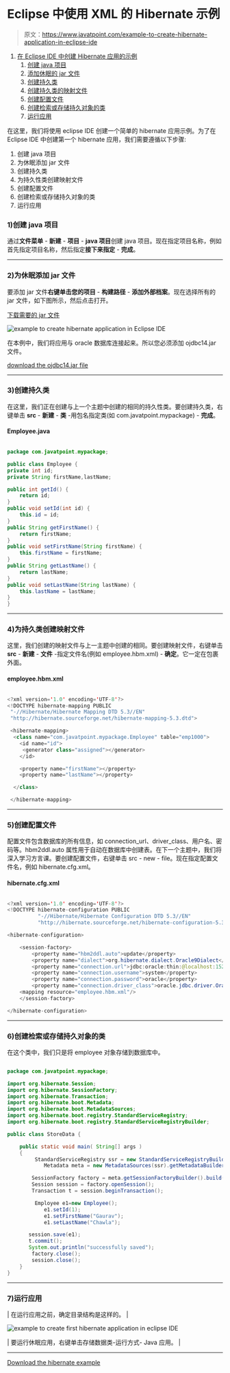 # Eclipse 中使用 XML 的 Hibernate 示例

> 原文：<https://www.javatpoint.com/example-to-create-hibernate-application-in-eclipse-ide>

1.  [在 Eclipse IDE 中创建 Hibernate 应用的示例](#)
    1.  [创建 java 项目](#step1)
    2.  [添加休眠的 jar 文件](#step2)
    3.  [创建持久类](#step3)
    4.  [创建持久类的映射文件](#step4)
    5.  [创建配置文件](#step5)
    6.  [创建检索或存储持久对象的类](#step6)
    7.  [运行应用](#step7)

在这里，我们将使用 eclipse IDE 创建一个简单的 hibernate 应用示例。为了在 Eclipse IDE 中创建第一个 hibernate 应用，我们需要遵循以下步骤:

1.  创建 java 项目
2.  为休眠添加 jar 文件
3.  创建持久类
4.  为持久性类创建映射文件
5.  创建配置文件
6.  创建检索或存储持久对象的类
7.  运行应用

### 1)创建 java 项目

通过**文件菜单** - **新建** - **项目** - **java 项目**创建 java 项目。现在指定项目名称，例如首先指定项目名称，然后指定**接下来指定** - **完成**。

* * *

### 2)为休眠添加 jar 文件

要添加 jar 文件**右键单击您的项目** - **构建路径** - **添加外部档案**。现在选择所有的 jar 文件，如下图所示，然后点击打开。

[下载需要的 jar 文件](src/hb/hibernatejar.zip)

![example to create hibernate application in Eclipse IDE](../img/e0dcc5b07d43163ea3c4ef8792d4cb38.png)

在本例中，我们将应用与 oracle 数据库连接起来。所以您必须添加 ojdbc14.jar 文件。

[download the ojdbc14.jar file](src/jdbc/ojdbc14.jar)

* * *

### 3)创建持久类

在这里，我们正在创建与上一个主题中创建的相同的持久性类。要创建持久类，右键单击 **src** - **新建** - **类** -用包名指定类(如 com.javatpoint.mypackage) - **完成**。

#### Employee.java

```java

package com.javatpoint.mypackage;

public class Employee {
private int id;
private String firstName,lastName;

public int getId() {
	return id;
}
public void setId(int id) {
	this.id = id;
}
public String getFirstName() {
	return firstName;
}
public void setFirstName(String firstName) {
	this.firstName = firstName;
}
public String getLastName() {
	return lastName;
}
public void setLastName(String lastName) {
	this.lastName = lastName;
}
}

```

* * *

### 4)为持久类创建映射文件

这里，我们创建的映射文件与上一主题中创建的相同。要创建映射文件，右键单击 **src** - **新建** - **文件** -指定文件名(例如 employee.hbm.xml) - **确定**。它一定在包裹外面。

#### employee.hbm.xml

```java

<?xml version='1.0' encoding='UTF-8'?>
<!DOCTYPE hibernate-mapping PUBLIC
 "-//Hibernate/Hibernate Mapping DTD 5.3//EN"
 "http://hibernate.sourceforge.net/hibernate-mapping-5.3.dtd">

 <hibernate-mapping>
  <class name="com.javatpoint.mypackage.Employee" table="emp1000">
    <id name="id">
     <generator class="assigned"></generator>
    </id>

    <property name="firstName"></property>
    <property name="lastName"></property>

  </class>

 </hibernate-mapping>

```

* * *

### 5)创建配置文件

配置文件包含数据库的所有信息，如 connection_url、driver_class、用户名、密码等。hbm2ddl.auto 属性用于自动在数据库中创建表。在下一个主题中，我们将深入学习方言课。要创建配置文件，右键单击 src - new - file。现在指定配置文件名，例如 hibernate.cfg.xml。

#### hibernate.cfg.xml

```java

<?xml version='1.0' encoding='UTF-8'?>
<!DOCTYPE hibernate-configuration PUBLIC
          "-//Hibernate/Hibernate Configuration DTD 5.3//EN"
          "http://hibernate.sourceforge.net/hibernate-configuration-5.3.dtd">

<hibernate-configuration>

    <session-factory>
        <property name="hbm2ddl.auto">update</property>
        <property name="dialect">org.hibernate.dialect.Oracle9Dialect</property>
        <property name="connection.url">jdbc:oracle:thin:@localhost:1521:xe</property>
        <property name="connection.username">system</property>
        <property name="connection.password">oracle</property>
        <property name="connection.driver_class">oracle.jdbc.driver.OracleDriver</property>
    <mapping resource="employee.hbm.xml"/>
    </session-factory>

</hibernate-configuration>

```

* * *

### 6)创建检索或存储持久对象的类

在这个类中，我们只是将 employee 对象存储到数据库中。

```java

package com.javatpoint.mypackage;

import org.hibernate.Session;
import org.hibernate.SessionFactory;
import org.hibernate.Transaction;
import org.hibernate.boot.Metadata;
import org.hibernate.boot.MetadataSources;
import org.hibernate.boot.registry.StandardServiceRegistry;
import org.hibernate.boot.registry.StandardServiceRegistryBuilder;

public class StoreData {

	public static void main( String[] args )
    {
		 StandardServiceRegistry ssr = new StandardServiceRegistryBuilder().configure("hibernate.cfg.xml").build();
	        Metadata meta = new MetadataSources(ssr).getMetadataBuilder().build();

		SessionFactory factory = meta.getSessionFactoryBuilder().build();
		Session session = factory.openSession();
		Transaction t = session.beginTransaction();

		 Employee e1=new Employee();  
		    e1.setId(1);  
		    e1.setFirstName("Gaurav");  
		    e1.setLastName("Chawla");  

       session.save(e1);
	   t.commit();
       System.out.println("successfully saved");  
		factory.close();
        session.close();   
    }
}

```

* * *

### 7)运行应用

| 在运行应用之前，确定目录结构是这样的。 |

![example to create first hibernate application in eclipse IDE](../img/4a25dc926364165f2fb2bc8c5b7e5cc0.png)

| 要运行休眠应用，右键单击存储数据类-运行方式- Java 应用。 |

* * *

[Download the hibernate example](hibernatepages/src/firsthbxml.zip)